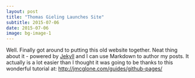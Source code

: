 ```yaml
---
layout: post
title: "Thomas Gieling Launches Site"
subtitle: 2015-07-06
date: 2015-07-06
image: bg-image-1
---
```


Well. Finally got around to putting this old website together. Neat thing about it - powered by [Jekyll](http://jekyllrb.com) and I can use Markdown to author my posts. It actually is a lot easier than I thought it was going to be thanks to this wonderful tutorial at: http://jmcglone.com/guides/github-pages/
